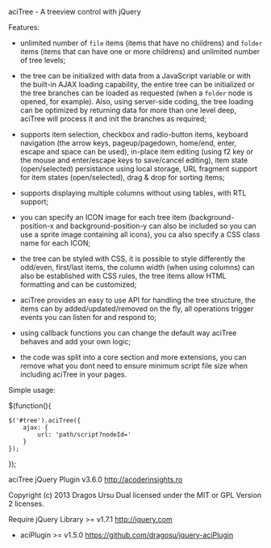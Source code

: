 
aciTree - A treeview control with jQuery

Features:

- unlimited number of `file` items (items that have no childrens) and `folder`
  items (items that can have one or more childrens) and unlimited number
  of tree levels;

- the tree can be initialized with data from a JavaScript variable or with the
  built-in AJAX loading capability, the entire tree can be initialized or the 
  tree branches can be loaded as requested (when a `folder` node is opened, 
  for example). Also, using server-side coding, the tree loading can be 
  optimized by returning data for more than one level deep, aciTree will 
  process it and init the branches as required;

- supports item selection, checkbox and radio-button items, keyboard navigation 
  (the arrow keys, pageup/pagedown, home/end, enter, escape and space can 
  be used), in-place item editing (using f2 key or the mouse and enter/escape 
  keys to save/cancel editing), item state (open/selected) persistance using 
  local storage, URL fragment support for item states (open/selected), 
  drag & drop for sorting items;

- supports displaying multiple columns without using tables, with RTL support;

- you can specify an ICON image for each tree item (background-position-x and 
  background-position-y can also be included so you can use a sprite image
  containing all icons), you ca also specify a CSS class name for each ICON;

- the tree can be styled with CSS, it is possible to style differently the 
  odd/even, first/last items, the column width (when using columns) can also be
  established with CSS rules, the tree items allow HTML formatting and can be 
  customized;                

- aciTree provides an easy to use API for handling the tree structure, the 
  items can by added/updated/removed on the fly, all operations trigger events 
  you can listen for and respond to;

- using callback functions you can change the default way aciTree behaves and 
  add your own logic;

- the code was split into a core section and more extensions, you can remove 
  what you dont need to ensure minimum script file size when including 
  aciTree in your pages.

Simple usage:

$(function(){

    $('#tree').aciTree({
        ajax: {
            url: 'path/script?nodeId='
        }
    });

});

aciTree jQuery Plugin v3.6.0
http://acoderinsights.ro

Copyright (c) 2013 Dragos Ursu
Dual licensed under the MIT or GPL Version 2 licenses.

Require jQuery Library >= v1.7.1 http://jquery.com
+ aciPlugin >= v1.5.0 https://github.com/dragosu/jquery-aciPlugin
